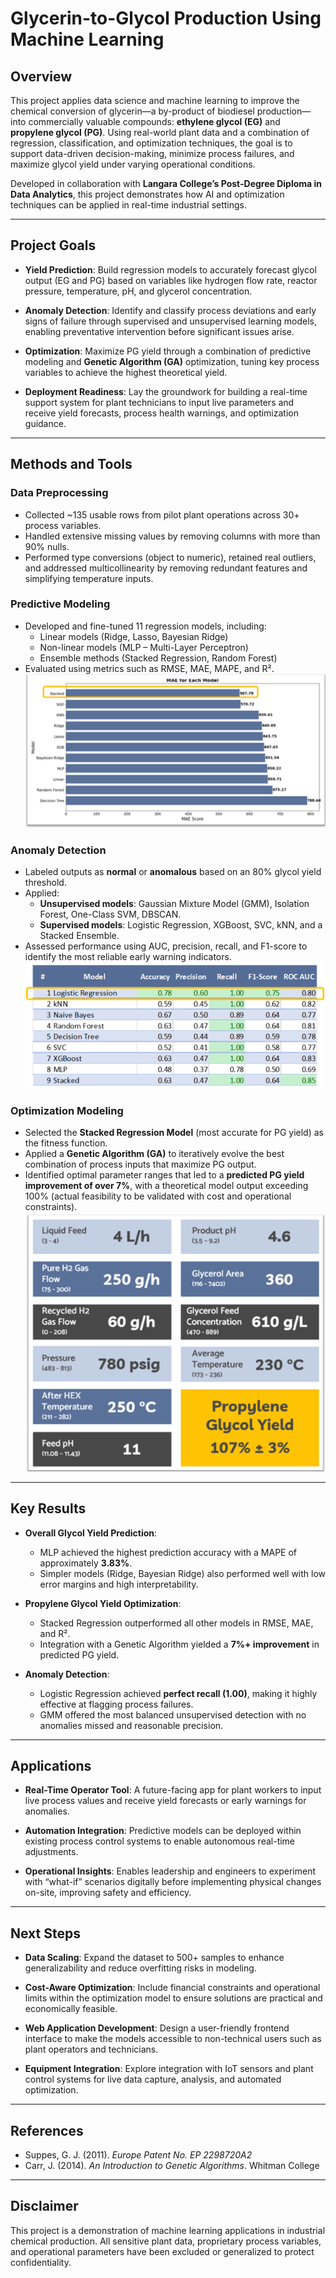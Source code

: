 # Glycerin-to-Glycol Production Using Machine Learning

## Overview

This project applies data science and machine learning to improve the chemical conversion of glycerin—a by-product of biodiesel production—into commercially valuable compounds: **ethylene glycol (EG)** and **propylene glycol (PG)**. Using real-world plant data and a combination of regression, classification, and optimization techniques, the goal is to support data-driven decision-making, minimize process failures, and maximize glycol yield under varying operational conditions.

Developed in collaboration with **Langara College’s Post-Degree Diploma in Data Analytics**, this project demonstrates how AI and optimization techniques can be applied in real-time industrial settings.

---

## Project Goals

- **Yield Prediction**: Build regression models to accurately forecast glycol output (EG and PG) based on variables like hydrogen flow rate, reactor pressure, temperature, pH, and glycerol concentration.
  
- **Anomaly Detection**: Identify and classify process deviations and early signs of failure through supervised and unsupervised learning models, enabling preventative intervention before significant issues arise.
  
- **Optimization**: Maximize PG yield through a combination of predictive modeling and **Genetic Algorithm (GA)** optimization, tuning key process variables to achieve the highest theoretical yield.
  
- **Deployment Readiness**: Lay the groundwork for building a real-time support system for plant technicians to input live parameters and receive yield forecasts, process health warnings, and optimization guidance.

---

## Methods and Tools

### Data Preprocessing
- Collected ~135 usable rows from pilot plant operations across 30+ process variables.
- Handled extensive missing values by removing columns with more than 90% nulls.
- Performed type conversions (object to numeric), retained real outliers, and addressed multicollinearity by removing redundant features and simplifying temperature inputs.

### Predictive Modeling
- Developed and fine-tuned 11 regression models, including:
  - Linear models (Ridge, Lasso, Bayesian Ridge)
  - Non-linear models (MLP – Multi-Layer Perceptron)
  - Ensemble methods (Stacked Regression, Random Forest)
- Evaluated using metrics such as RMSE, MAE, MAPE, and R².
  ![Optimizing Yield](images/optimizing_yield.png)

### Anomaly Detection
- Labeled outputs as **normal** or **anomalous** based on an 80% glycol yield threshold.
- Applied:
  - **Unsupervised models**: Gaussian Mixture Model (GMM), Isolation Forest, One-Class SVM, DBSCAN.
  - **Supervised models**: Logistic Regression, XGBoost, SVC, kNN, and a Stacked Ensemble.
- Assessed performance using AUC, precision, recall, and F1-score to identify the most reliable early warning indicators.
  ![Anomaly](images/anomoly.png) 

### Optimization Modeling
- Selected the **Stacked Regression Model** (most accurate for PG yield) as the fitness function.
- Applied a **Genetic Algorithm (GA)** to iteratively evolve the best combination of process inputs that maximize PG output.
- Identified optimal parameter ranges that led to a **predicted PG yield improvement of over 7%**, with a theoretical model output exceeding 100% (actual feasibility to be validated with cost and operational constraints).
  ![Optimal Values](images/optimal_values.png)

---

## Key Results

- **Overall Glycol Yield Prediction**:
  - MLP achieved the highest prediction accuracy with a MAPE of approximately **3.83%**.
  - Simpler models (Ridge, Bayesian Ridge) also performed well with low error margins and high interpretability.

- **Propylene Glycol Yield Optimization**:
  - Stacked Regression outperformed all other models in RMSE, MAE, and R².
  - Integration with a Genetic Algorithm yielded a **7%+ improvement** in predicted PG yield.

- **Anomaly Detection**:
  - Logistic Regression achieved **perfect recall (1.00)**, making it highly effective at flagging process failures.
  - GMM offered the most balanced unsupervised detection with no anomalies missed and reasonable precision.

---

## Applications

- **Real-Time Operator Tool**: A future-facing app for plant workers to input live process values and receive yield forecasts or early warnings for anomalies.
  
- **Automation Integration**: Predictive models can be deployed within existing process control systems to enable autonomous real-time adjustments.

- **Operational Insights**: Enables leadership and engineers to experiment with “what-if” scenarios digitally before implementing physical changes on-site, improving safety and efficiency.

---

## Next Steps

- **Data Scaling**: Expand the dataset to 500+ samples to enhance generalizability and reduce overfitting risks in modeling.

- **Cost-Aware Optimization**: Include financial constraints and operational limits within the optimization model to ensure solutions are practical and economically feasible.

- **Web Application Development**: Design a user-friendly frontend interface to make the models accessible to non-technical users such as plant operators and technicians.

- **Equipment Integration**: Explore integration with IoT sensors and plant control systems for live data capture, analysis, and automated optimization.

---

## References

- Suppes, G. J. (2011). *Europe Patent No. EP 2298720A2*  
- Carr, J. (2014). *An Introduction to Genetic Algorithms*. Whitman College

---

## Disclaimer

This project is a demonstration of machine learning applications in industrial chemical production. All sensitive plant data, proprietary process variables, and operational parameters have been excluded or generalized to protect confidentiality.
